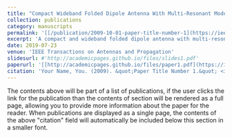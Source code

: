 ```yaml
---
title: "Compact Wideband Folded Dipole Antenna With Multi-Resonant Modes"
collection: publications
category: manuscripts
permalink: '[[/publication/2009-10-01-paper-title-number-1](https://ieeexplore.ieee.org/stamp/stamp.jsp?tp=&arnumber=8770282)](https://ieeexplore.ieee.org/stamp/stamp.jsp?tp=&arnumber=8770282)'
excerpt: 'A compact and wideband folded dipole antenna with multi-resonant modes is presented in this paper. Three resonant modes are obtained by using a modified planar folded dipole and its coupled feeding structure. Incorporating the shorting pins and parasitic patches, multiple resonant modes in the antenna are manipulated, shifted, and then combined to increase the impedance bandwidth. Using this concept, a prototype of a multimode folded dipole is designed, fabricated, and measured. The experimental results show that the proposed antenna achieves a bandwidth of 80% from 1.57 to 3.68 GHz, while occupying a compact size of 0.3λ 0 × 0.15λ 0 × 0.05λ 0 (λ 0 is the wavelength in free space at the lowest operating frequency). Furthermore, a simple and effective design to achieve good omnidirectional radiation performance is developed by placing two proposed folded dipoles back to back. The antenna exhibits a flat gain variation of less than 1.27 dB over a broad bandwidth (82%) in the horizontal plane. Such a compact, wideband, planar antenna is a promising candidate for indoor signal coverage, wireless access points, and micro base stations in 2G/3G/4G/5G and WLAN/WiMAX wireless communication systems.'
date: 2019-07-23
venue: 'IEEE Transactions on Antennas and Propagation'
slidesurl: #'http://academicpages.github.io/files/slides1.pdf'
paperurl: '[[http://academicpages.github.io/files/paper1.pdf](https://ieeexplore.ieee.org/stamp/stamp.jsp?tp=&arnumber=8770282)](https://ieeexplore.ieee.org/stamp/stamp.jsp?tp=&arnumber=8770282)'
citation: 'Your Name, You. (2009). &quot;Paper Title Number 1.&quot; <i>Journal 1</i>. 1(1).'
---
```


The contents above will be part of a list of publications, if the user clicks the link for the publication than the contents of section will be rendered as a full page, allowing you to provide more information about the paper for the reader. When publications are displayed as a single page, the contents of the above "citation" field will automatically be included below this section in a smaller font.
